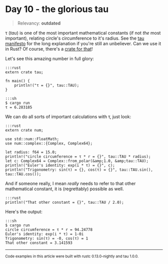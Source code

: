 # Day 10 - the glorious tau

> Relevancy: **outdated**

τ (*tau*) is one of the most important mathematical constants (if not *the* most important), relating circle's circumference to it's radius. See the [tau manifesto](http://www.tauday.com/tau-manifesto) for the long explanation if you're still an unbeliever. Can we use it in Rust? Of course, there's a [crate for that](https://crates.io/crates/tau)!

Let's see this amazing number in full glory:

    :::rust
    extern crate tau;

    fn main() {
        println!("τ = {}", tau::TAU);
    }

<!-- -->

    :::sh
    $ cargo run
    τ = 6.283185

We can do all sorts of important calculations with τ, just look:

    :::rust
    extern crate num;

    use std::num::FloatMath;
    use num::complex::{Complex, Complex64};

    let radius: f64 = 15.0;
    println!("circle circumference = τ * r = {}", tau::TAU * radius);
    let c: Complex64 = Complex::from_polar(&amp;1.0, &amp;tau::TAU);
    println!("Euler's identity: exp(i * τ) = {}", c);
    println!("Trigonometry: sin(τ) = {}, cos(τ) = {}", tau::TAU.sin(), tau::TAU.cos());

And if someone really, I mean *really* needs to refer to that other mathematical constant, it is (regrettably) possible as well.

    :::rust
    println!("That other constant = {}", tau::TAU / 2.0);

Here's the output:

    :::sh
    $ cargo run
    circle circumference = τ * r = 94.24778
    Euler's identity: exp(i * τ) = 1-0i
    Trigonometry: sin(τ) = -0, cos(τ) = 1
    That other constant = 3.141593

----

<small>
Code examples in this article were built with rustc 0.13.0-nightly and tau 1.0.0.
</small>
